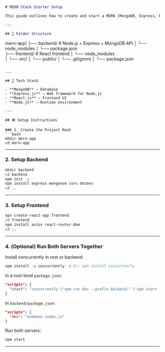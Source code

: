 ```markdown
# MERN Stack Starter Setup

This guide outlines how to create and start a MERN (MongoDB, Express, React, Node.js) stack project using basic folder structure and command-line steps.

---

## 📁 Folder Structure

```

mern-app/
├── backend/         # Node.js + Express + MongoDB API
│   └── node_modules
│   └── package.json  
├── frontend/        # React frontend
│   └── node_modules  
│   └── src/
│   └── public/
│   └── .gitignore
│   └── package.json

````

---

## 🧰 Tech Stack

- **MongoDB** – Database
- **Express.js** – Web framework for Node.js
- **React.js** – Frontend UI
- **Node.js** – Runtime environment

---

## 🛠️ Setup Instructions

### 1. Create the Project Root
```bash
mkdir mern-app
cd mern-app
````

---

### 2. Setup Backend

```bash
mkdir backend
cd backend
npm init -y
npm install express mongoose cors dotenv
cd ..
```

---

### 3. Setup Frontend

```bash
npx create-react-app frontend
cd frontend
npm install axios react-router-dom
cd ..
```

---

### 4. (Optional) Run Both Servers Together

Install concurrently in root or backend:

```bash
npm install -g concurrently  # Or: npm install concurrently
```

In a root-level `package.json`:

```json
"scripts": {
  "start": "concurrently \"npm run dev --prefix backend\" \"npm start --prefix frontend\""
}
```

In `backend/package.json`:

```json
"scripts": {
  "dev": "nodemon index.js"
}
```

Run both servers:

```bash
npm start
```

---

